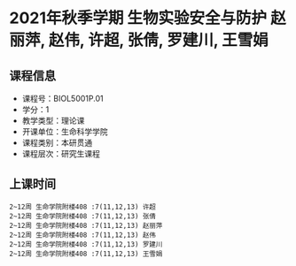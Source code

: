 # 2021年秋季学期 生物实验安全与防护 赵丽萍, 赵伟, 许超, 张倩, 罗建川, 王雪娟






## 课程信息

- 课程号：BIOL5001P.01
- 学分：1
- 教学类型：理论课
- 开课单位：生命科学学院
- 课程类别：本研贯通
- 课程层次：研究生课程

## 上课时间

```
2~12周 生命学院附楼408 :7(11,12,13) 许超
2~12周 生命学院附楼408 :7(11,12,13) 张倩
2~12周 生命学院附楼408 :7(11,12,13) 赵丽萍
2~12周 生命学院附楼408 :7(11,12,13) 赵伟
2~12周 生命学院附楼408 :7(11,12,13) 罗建川
2~12周 生命学院附楼408 :7(11,12,13) 王雪娟
```

